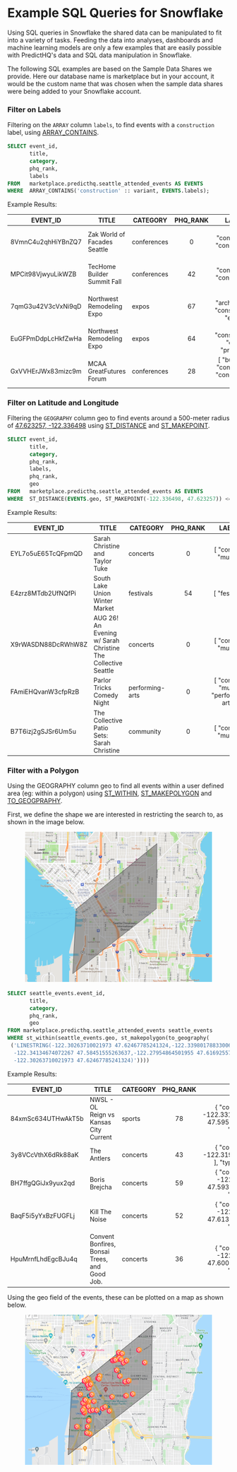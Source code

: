 # Example SQL Queries for Snowflake

Using SQL queries in Snowflake the shared data can be manipulated to fit into a variety of tasks. Feeding the data into analyses, dashboards and machine learning models are only a few examples that are easily possible with PredictHQ's data and SQL data manipulation in Snowflake.

The following SQL examples are based on the Sample Data Shares we provide. Here our database name is marketplace but in your account, it would be the custom name that was chosen when the sample data shares were being added to your Snowflake account.

### Filter on Labels

Filtering on the `ARRAY` column `labels`, to find events with a `construction` label, using [ARRAY\_CONTAINS](https://docs.snowflake.com/en/sql-reference/functions/array_contains.html#array-contains).

```sql
SELECT event_id,
       title,
       category,
       phq_rank,
       labels
FROM   marketplace.predicthq.seattle_attended_events AS EVENTS
WHERE  ARRAY_CONTAINS('construction' :: variant, EVENTS.labels);
```

Example Results:

| **EVENT\_ID**      | **TITLE**                    | **CATEGORY** | **PHQ\_RANK** |                   **LABELS**                  |
| ------------------ | ---------------------------- | ------------ | :-----------: | :-------------------------------------------: |
| 8VmnC4u2qhHiYBnZQ7 | Zak World of Facades Seattle | conferences  |       0       |       \[ "conference", "construction" ]       |
| MPCit98VjwyuLikWZB | TecHome Builder Summit Fall  | conferences  |       42      |       \[ "conference", "construction" ]       |
| 7qmG3u42V3cVxNi9qD | Northwest Remodeling Expo    | expos        |       67      |  \[ "architecture", "construction", "expo" ]  |
| EuGFPmDdpLcHkfZwHa | Northwest Remodeling Expo    | expos        |       64      |     \[ "construction", "expo", "product" ]    |
| GxVVHErJWx83mizc9m | MCAA GreatFutures Forum      | conferences  |       28      | \[ "business", "conference", "construction" ] |

### Filter on Latitude and Longitude

Filtering the `GEOGRAPHY` column geo to find events around a 500-meter radius of [47.623257, -122.336498](https://goo.gl/maps/wxnLAufEpESLCcDj9) using [ST\_DISTANCE](https://docs.snowflake.com/en/sql-reference/functions/st_distance.html#st-distance) and [ST\_MAKEPOINT](https://docs.snowflake.com/en/sql-reference/functions/st_makepoint.html#st-makepoint-st-point).

```sql
SELECT event_id,
       title,
       category,
       phq_rank,
       labels,
       phq_rank,
       geo
FROM   marketplace.predicthq.seattle_attended_events AS EVENTS
WHERE  ST_DISTANCE(EVENTS.geo, ST_MAKEPOINT(-122.336498, 47.623257)) <= 500;
```

Example Results:

| **EVENT\_ID**      | **TITLE**                                                    | **CATEGORY**    | **PHQ\_RANK** |                 **LABELS**                 |                                  **GEO**                                 |
| ------------------ | ------------------------------------------------------------ | --------------- | :-----------: | :----------------------------------------: | :----------------------------------------------------------------------: |
| EYL7o5uE65TcQFpmQD | Sarah Christine and Taylor Tuke                              | concerts        |       0       |           \[ "concert", "music" ]          |       { "coordinates": \[ -122.34197, 47.62218 ], "type": "Point" }      |
| E4zrz8MTdb2UfNQfPi | South Lake Union Winter Market                               | festivals       |       54      |               \[ "festival" ]              |      { "coordinates": \[ -122.33621, 47.622634 ], "type": "Point" }      |
| X9rWASDN88DcRWhW8Z | AUG 26! An Evening w/ Sarah Christine The Collective Seattle | concerts        |       0       |           \[ "concert", "music" ]          | { "coordinates": \[ -122.34197340000003, 47.6221728 ], "type": "Point" } |
| FAmiEHQvanW3cfpRzB | Parlor Tricks Comedy Night                                   | performing-arts |       0       | \[ "concert", "music", "performing-arts" ] | { "coordinates": \[ -122.3421581, 47.62294079999999 ], "type": "Point" } |
| B7T6izj2gSJSr6Um5u | The Collective Patio Sets: Sarah Christine                   | community       |       0       |           \[ "concert", "music" ]          | { "coordinates": \[ -122.3421581, 47.62294079999999 ], "type": "Point" } |

### Filter with a Polygon

Using the GEOGRAPHY column geo to find all events within a user defined area (eg: within a polygon) using [ST\_WITHIN](https://docs.snowflake.com/en/sql-reference/functions/st_within.html), [ST\_MAKEPOLYGON](https://docs.snowflake.com/en/sql-reference/functions/st_makepolygon.html) and [TO\_GEOGPRAPHY](https://docs.snowflake.com/en/sql-reference/functions/to_geography.html).

First, we define the shape we are interested in restricting the search to, as shown in the image below.

<figure><img src="../../../.gitbook/assets/seattle-polygon-snowflake-ex.png" alt=""><figcaption></figcaption></figure>

```sql
SELECT seattle_events.event_id,
       title,
       category,
       phq_rank,
       geo
FROM marketplace.predicthq.seattle_attended_events seattle_events
WHERE st_within(seattle_events.geo, st_makepolygon(to_geography(
 ('LINESTRING(-122.30263710021973 47.62467785241324,-122.33980178833006 47.60442694445526,
  -122.34134674072267 47.58451555263637,-122.27954864501955 47.616925574159424,
  -122.30263710021973 47.62467785241324)'))))
```

Example Results:

| **EVENT\_ID**      | **TITLE**                                     | **CATEGORY** | **PHQ\_RANK** |                                  **GEO**                                 |
| ------------------ | --------------------------------------------- | ------------ | :-----------: | :----------------------------------------------------------------------: |
| 84xmSc634UTHwAkT5b | NWSL - OL Reign vs Kansas City Current        | sports       |       78      | { "coordinates": \[ -122.33163939999997, 47.5951518 ], "type": "Point" } |
| 3y8VCcVthX6dRk88aK | The Antlers                                   | concerts     |       43      |      { "coordinates": \[ -122.31962, 47.613938 ], "type": "Point" }      |
| BH7ffgQGiJx9yux2qd | Boris Brejcha                                 | concerts     |       59      |     { "coordinates": \[ -122.3322862, 47.5933082 ], "type": "Point" }    |
| BaqF5i5yYxBzFUGFLj | Kill The Noise                                | concerts     |       52      |     { "coordinates": \[ -122.3205827, 47.6137242 ], "type": "Point" }    |
| HpuMrnfLhdEgcBJu4q | Convent Bonfires, Bonsai Trees, and Good Job. | concerts     |       36      |     { "coordinates": \[ -122.3343786, 47.6005944 ], "type": "Point" }    |

Using the geo field of the events, these can be plotted on a map as shown below.

<figure><img src="../../../.gitbook/assets/seattle-polygon-snowflake-results-ex.png" alt=""><figcaption></figcaption></figure>
